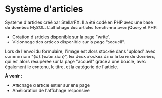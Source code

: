 # Système d'articles

Système d'articles créé par StellarFX.
Il a été codé en PHP avec une base de données MySQL.
L'affichage des articles fonctionne avec jQuery et PHP.

- Création d'articles disponible sur la page "write".
- Visionnage des articles disponible sur la page "accueil".


Lors de l'envoi du formulaire, l'image est alors stockée dans "upload" avec comme nom "{id}.{extension}", les deux stockés dans la base de données, qui est alors récupérée sur la page "accueil" grâce à une boucle, avec également le contenu, le titre, et la catégorie de l'article.
  
**À venir :**
- Affichage d'article entier sur une page
- Amélioration de l'affichage responsive
